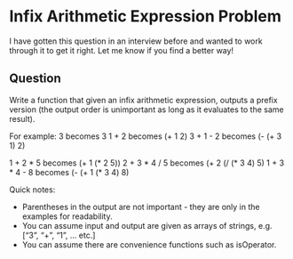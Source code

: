 # Infix Arithmetic Expression Problem

I have gotten this question in an interview before and wanted to work through
it to get it right. Let me know if you find a better way!

## Question

Write a function that given an infix arithmetic expression, outputs a prefix version (the output order is unimportant as long as it evaluates to the same result).

For example:
3                becomes     3
1 + 2            becomes     (+ 1 2)
3 + 1 - 2        becomes     (- (+ 3 1) 2)

1 + 2 * 5        becomes     (+ 1 (* 2 5))
2 + 3 * 4 / 5    becomes     (+ 2 (/ (* 3 4) 5)
1 + 3 * 4 - 8    becomes     (- (+ 1 (* 3 4) 8)

Quick notes:
- Parentheses in the output are not important - they are only in the examples for readability.
- You can assume input and output are given as arrays of strings, e.g. [“3”, “+”, “1”, … etc.]
- You can assume there are convenience functions such as isOperator.
